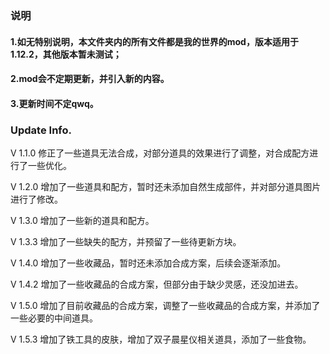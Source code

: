 ### 说明

#### 1.如无特别说明，本文件夹内的所有文件都是我的世界的mod，版本适用于1.12.2，其他版本暂未测试；
#### 2.mod会不定期更新，并引入新的内容。
#### 3.更新时间不定qwq。

### Update Info.

V 1.1.0 修正了一些道具无法合成，对部分道具的效果进行了调整，对合成配方进行了一些优化。

V 1.2.0 增加了一些道具和配方，暂时还未添加自然生成部件，并对部分道具图片进行了修改。

V 1.3.0 增加了一些新的道具和配方。

V 1.3.3 增加了一些缺失的配方，并预留了一些待更新方块。

V 1.4.0 增加了一些收藏品，暂时还未添加合成方案，后续会逐渐添加。

V 1.4.2 增加了一些收藏品的合成方案，但部分由于缺少灵感，还没加进去。

V 1.5.0 增加了目前收藏品的合成方案，调整了一些收藏品的合成方案，并添加了一些必要的中间道具。

V 1.5.3 增加了铁工具的皮肤，增加了双子晨星仪相关道具，添加了一些食物。
